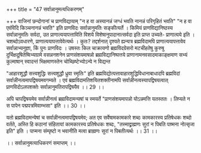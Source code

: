 +++
title = "47 सर्वान्नानुमत्यधिकरणम्"

+++
वाजिनां छन्दोगानां च प्राणविद्यायाम् "न ह वा अस्यानन्नं जग्धं भवति नानन्नं परिगृहितं भवति" "न ह वा एवंविदि किञ्चनानन्नं भवति" इति प्राणविदः सर्वान्नानुमतिः सङ्कीत्यर्ते । किमियं प्राणविद्यानिष्ठस्य सर्वान्नानुमतिः सर्वदा, उत प्राणात्ययापत्ताविति विशये विशेषानुपादानात्सर्वदा इति प्राप्त उच्यते- प्राणात्यये इति । चशब्दोऽवधारणे, प्राणात्ययापत्तावेवेत्यर्थः । कुतः? तद्दर्शनात् दृश्यते ह्यन्यत्र ब्रह्मविदामपि प्राणात्ययापत्तावेव सर्वान्नाभ्यनुज्ञा, किं पुनः प्राणविदः । उषस्तः किल चाक्रायणो ब्रह्मविदग्रेसरो मटचीहतेषु कुरुषु दुर्भिक्षदूषितेष्विभ्यग्रामे वसन्ननशनेन प्राणसंशयमाषन्नो ब्रह्मविद्यानिष्पत्तये प्राणानामनवसादमाकाङ्क्षमाण सभ्यं कुल्माषान् स्वादन्तं भिक्षमाणस्तेन चोच्छिष्टेभ्योऽन्ये न विद्यन्त

"आहारशुद्धौ सत्त्वशुद्धिः सत्त्वशुद्धौ ध्रुवा स्मृतिः" इति ब्रह्मविद्योत्पत्तावाहारशुद्धिविधानाबाधादपि ब्रह्मविदां सर्वान्नीनत्वमापद्विषयमवगम्यते । एवं ब्रह्मविदामतिशयितशक्तीनामपि सर्वान्नीनत्वस्यापद्विषयत्वात् प्राणविदोऽलपशक्तेः सर्वान्नानुमतिरापद्विषयैव ।। 29 ।।

अपि चापद्विषयमेव सर्वान्नीनत्वं ब्रह्मविदामन्यषां च स्मयर्ते "प्राणसंशयमापन्नो योऽन्नमत्ति यतस्ततः । लिप्यते न स पापेन पद्मपत्रमिवाम्भसा" इति ।। 30 ।।

यतो ब्रह्मविदामन्येषां च सर्वान्नीनत्वमापद्विषयमेव; अत एव सर्वेषामकामकारे शब्दः कामकारस्य प्रतिषेधकः शब्दो वर्तते, अस्ति हि कठानां संहितायां कामकारस्य प्रतिषेधकः शब्दः, "तस्माद्व्राह्मणः सुरां न पिबति पाष्मना नोत्सृजा इति" इति । पाप्मना संम्पृष्टो न भवानीति मत्वा ब्राह्मणः सुरां न पिबतीत्यर्थः ।। 31 ।।

।। सर्वान्नानुमत्याधिकरणं समाप्तम् ।।